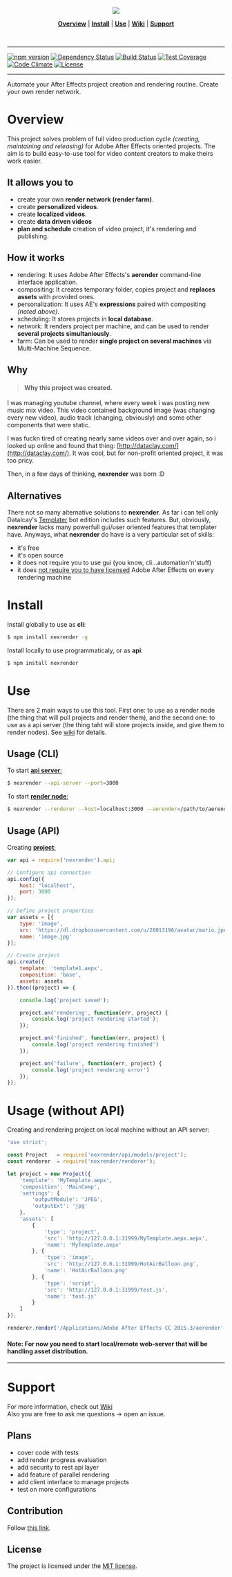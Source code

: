<p align="center">
  <img src="https://cloud.githubusercontent.com/assets/2182108/13386302/81509736-deb3-11e5-829b-b355edd1325f.png" />
</p>

<p align="center">
<b><a href="#overview">Overview</a></b>
|
<b><a href="#install">Install</a></b>
|
<b><a href="#use">Use</a></b>
|
<b><a href="https://github.com/Inlife/nexrender/wiki">Wiki</a></b>
|
<b><a href="#support">Support</a></b>
</p>

<br>

-------

[![npm version](https://badge.fury.io/js/nexrender.svg)](https://badge.fury.io/js/nexrender)
[![Dependency Status](https://david-dm.org/inlife/nexrender.svg)](https://david-dm.org/inlife/nexrender)
[![Build Status](https://travis-ci.org/Inlife/nexrender.svg?branch=master)](https://travis-ci.org/Inlife/nexrender)
[![Test Coverage](https://codeclimate.com/github/Inlife/nexrender/badges/coverage.svg)](https://codeclimate.com/github/Inlife/nexrender/coverage)
[![Code Climate](https://codeclimate.com/github/Inlife/nexrender/badges/gpa.svg)](https://codeclimate.com/github/Inlife/nexrender)
[![License](http://img.shields.io/:license-MIT-blue.svg)](http://doge.mit-license.org)

-------

Automate your After Effects project creation and rendering routine. Create your own render network.

# Overview
This project solves problem of full video production cycle *(creating, maintaining and releasing)* for Adobe After Effects oriented projects. The aim is to build easy-to-use tool for video content creators to make theirs work easier.

## It allows you to
* create your own **render network (render farm)**.
* create **personalized videos**.
* create **localized videos**.
* create **data driven videos**
* **plan and schedule** creation of video project, it's rendering and publishing.

## How it works
* rendering: It uses Adobe After Effects's **aerender** command-line interface application.
* compositing: It creates temporary folder, copies project and **replaces assets** with provided ones.
* personalization: It uses AE's **expressions** paired with compositing *(noted above)*.
* scheduling: It stores projects in **local database**.
* network: It renders project per machine, and can be used to render **several projects simultaniously**.
* farm: Can be used to render **single project on several machines** via Multi-Machine Sequence.

## Why
>#### Why this project was created.

I was managing youtube channel, where every week i was posting new music mix video. This video contained background image (was changing every new video), audio track (changing, obviously) and some other components that were static. 

I was fuckn tired of creating nearly same videos over and over again, so i looked up online and found that thing: [http://dataclay.com/](http://dataclay.com/). It was cool, but for non-profit oriented project, it was too pricy.

Then, in a few days of thinking, **nexrender** was born :D

## Alternatives
There not so many alternative solutions to **nexrender**. As far i can tell only Datalcay's [Templater](http://dataclay.com/) bot edition includes such features. But, obviously, **nexrender** lacks many powerfull gui/user oriented features that templater have.
Anyways, what **nexrender** do have is a very particular set of skills: 

* it's free
* it's open source
* it does not require you to use gui (you know, cli...automation'n'stuff)
* it does [not require you to have licensed](https://helpx.adobe.com/after-effects/using/automated-rendering-network-rendering.html#network_rendering_with_watch_folders_and_render_engines) Adobe After Effects on every rendering machine


# Install
Install globally to use as **cli**:

```sh
$ npm install nexrender -g
```

Install locally to use programmaticaly, or as **api**:

```sh
$ npm install nexrender
```

# Use
There are 2 main ways to use this tool. First one: to use as a render node (the thing that will pull projects and render them), and the second one: to use as a api server (the thing taht will store projects inside, and give them to render nodes). See [wiki](https://github.com/Inlife/nexrender/wiki) for details.

## Usage (CLI)
To start [**api server**:](https://github.com/Inlife/nexrender/wiki/API-server)

```sh
$ nexrender --api-server --port=3000
```

To start [**render node**:](https://github.com/Inlife/nexrender/wiki/Rendering-node)

```sh
$ nexrender --renderer --host=localhost:3000 --aerender=/path/to/aerender
```

## Usage (API)

Creating [**project**:](https://github.com/Inlife/nexrender/wiki/Project-model)

```js
var api = require('nexrender').api;

// Configure api connection
api.config({
    host: "localhost",
    port: 3000
});

// Define project properties
var assets = [{
    type: 'image',
    src: 'https://dl.dropboxusercontent.com/u/28013196/avatar/mario.jpeg',
    name: 'image.jpg'
}];

// Create project
api.create({
    template: 'template1.aepx',
    composition: 'base',
    assets: assets
}).then((project) => {

    console.log('project saved');

    project.on('rendering', function(err, project) {
        console.log('project rendering started');
    });

    project.on('finished', function(err, project) {
        console.log('project rendering finished')
    });

    project.on('failure', function(err, project) {
        console.log('project rendering error')
    });
});
```

# Usage (without API)
Creating and rendering project on local machine without an API server:

```js
'use strict';

const Project   = require('nexrender/api/models/project');
const renderer  = require('nexrender/renderer');

let project = new Project({
    'template': 'MyTemplate.aepx',
    'composition': 'MainComp',
    'settings': {
        'outputModule': 'JPEG',
        'outputExt': 'jpg'
    },
    'assets': [
        {
            'type': 'project',
            'src': 'http://127.0.0.1:31999/MyTemplate.aepx.aepx',
            'name': 'MyTemplate.aepx'
        }, {
            'type': 'image',
            'src': 'http://127.0.0.1:31999/HotAirBalloon.png',
            'name': 'HotAirBalloon.png'
        }, {
            'type': 'script',
            'src': 'http://127.0.0.1:31999/test.js',
            'name': 'test.js'
        }
    ]
});

renderer.render('/Applications/Adobe After Effects CC 2015.3/aerender', project);

```
#### **Note:** For now you need to start local/remote web-server that will be handling asset distribution. 
____


# Support
For more information, check out [Wiki](https://github.com/Inlife/nexrender/wiki)
<br>
Also you are free to ask me questions -> open an issue.

## Plans
- cover code with tests
- add render progress evaluation
- add security to rest api layer
- add feature of parallel rendering
- add client interface to manage projects
- test on more configurations

## Contribution
Follow [this link](CONTRIBUTING.md).

## License
The project is licensed under the [MIT license](LICENSE).
